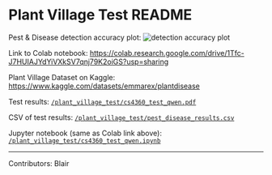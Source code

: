 # Plant Village Test README

Pest & Disease detection accuracy plot: ![`detection accuracy plot`](/detection_accuracy_plot.png)

Link to Colab notebook: https://colab.research.google.com/drive/1Tfc-J7HUIAJYdYiVXkSV7qnj79K2oiGS?usp=sharing

Plant Village Dataset on Kaggle: https://www.kaggle.com/datasets/emmarex/plantdisease

Test results: [`/plant_village_test/cs4360_test_qwen.pdf`](/cs4360_test_qwen.pdf)

CSV of test results: [`/plant_village_test/pest_disease_results.csv`](/pest_disease_results.csv)

Jupyter notebook (same as Colab link above): [`/plant_village_test/cs4360_test_qwen.ipynb`](/cs4360_test_qwen.ipynb)

--- 

Contributors: Blair
